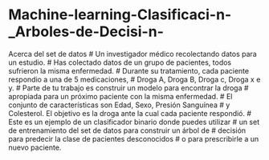 # Machine-learning-Clasificaci-n-_Arboles-de-Decisi-n-
Acerca del set de datos  #  Un investigador médico recolectando datos para un estudio.  # Has colectado datos de un grupo de pacientes, todos sufrieron la misma enfermedad.  # Durante su tratamiento, cada paciente respondio a una de 5 medicaciones,  # Droga A, Droga B, Droga c, Droga x e y.  # Parte de tu trabajo es construir un modelo para encontrar la droga  # apropiada para un próximo paciente con la misma enfermedad.  # El conjunto de características son Edad, Sexo, Presión Sanguínea  # y Colesterol. El objetivo es la droga ante la cual cada paciente respondió.  # Este es un ejemplo de un clasificador binario donde puedes utilizar  # un set de entrenamiento del set de datos para construir un árbol de  # decisión para predecir la clase de pacientes desconocidos  # o para prescribirle a un nuevo paciente.
